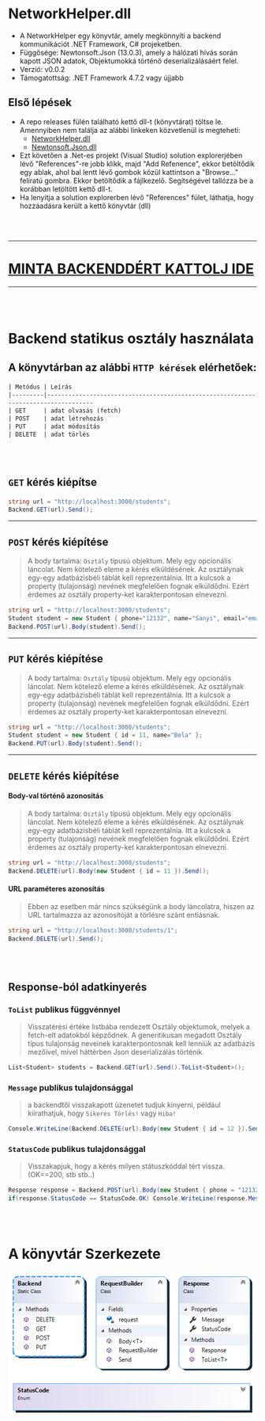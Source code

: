 # NetworkHelper.dll

- A NetworkHelper egy könyvtár, amely megkönnyíti a backend kommunikációt .NET Framework, C# projeketben.
- Függősége: Newtonsoft.Json (13.0.3), amely a hálózati hívás során kapott JSON adatok, Objektumokká történő deserializálásáért felel.
- Verzió: v0.0.2
- Támogatottság: .NET Framework 4.7.2 vagy újjabb

## Első lépések
- A repo releases fülén található kettő dll-t (könyvtárat) töltse le. Amennyiben nem találja az alábbi linkeken közvetlenül is megteheti:
    - [NetworkHelper.dll](https://github.com/vellt/Network_Helper_Library/releases/download/v0.0.3/NetworkHelper.dll)
    - [Newtonsoft.Json.dll](https://github.com/vellt/Network_Helper_Library/releases/download/v0.0.3/Newtonsoft.Json.dll)
- Ezt követően a .Net-es projekt (Visual Studio) solution explorerjében lévő "References"-re jobb klikk, majd "Add Refenence", ekkor betöltődik egy ablak, ahol bal lentt lévő gombok közül kattintson a "Browse..." felíratú gombra.
Ekkor betöltődik a fájlkezelő. Segítségével tallózza be a korábban letöltött kettő dll-t.
- Ha lenyitja a solution explorerben lévő "References" fület, láthatja, hogy hozzáadásra került a kettő könyvtár (dll)


<br><br>

------------------
# [MINTA BACKENDDÉRT KATTOLJ IDE](https://github.com/vellt/Network_Helper_Library/blob/master/minta_backend.js)
---------------

<br><br>

# Backend statikus osztály használata

## A könyvtárban az alábbi `HTTP kérések` elérhetőek:
    | Metódus | Leírás                                     
    |---------|-----------------------------------------------------------------------------------
    | GET     | adat olvasás (fetch)                       
    | POST    | adat létrehozás                            
    | PUT     | adat módosítás                             
    | DELETE  | adat törlés                    


<br><br>

## `GET` kérés kiépítse
```C#
string url = "http://localhost:3000/students";
Backend.GET(url).Send();
```

-------------

## `POST` kérés kiépítése
> A body tartalma: `Osztály` típusú objektum. Mely egy opcionális láncolat. Nem kötelező eleme a kérés elküldésének. Az osztálynak egy-egy adatbázisbéli táblát kell reprezentálnia. Itt a kulcsok a property (tulajonság) nevének megfelelően fognak elküldődni. Ezért érdemes az osztály property-ket karakterpontosan elnevezni.
```C#
string url = "http://localhost:3000/students";
Student student = new Student { phone="12132", name="Sanyi", email="email" };
Backend.POST(url).Body(student).Send();
```

-------------

## `PUT` kérés kiépítése
> A body tartalma: `Osztály` típusú objektum. Mely egy opcionális láncolat. Nem kötelező eleme a kérés elküldésének. Az osztálynak egy-egy adatbázisbéli táblát kell reprezentálnia. Itt a kulcsok a property (tulajonság) nevének megfelelően fognak elküldődni. Ezért érdemes az osztály property-ket karakterpontosan elnevezni.
```C#
string url = "http://localhost:3000/students";
Student student = new Student { id = 11, name="Bela" };
Backend.PUT(url).Body(student).Send();
```

-------------

## `DELETE` kérés kiépítése
#### Body-val történő azonosítás
> A body tartalma: `Osztály` típusú objektum. Mely egy opcionális láncolat. Nem kötelező eleme a kérés elküldésének. Az osztálynak egy-egy adatbázisbéli táblát kell reprezentálnia. Itt a kulcsok a property (tulajonság) nevének megfelelően fognak elküldődni. Ezért érdemes az osztály property-ket karakterpontosan elnevezni.
```C#
string url = "http://localhost:3000/students";
Backend.DELETE(url).Body(new Student { id = 11 }).Send();
```
#### URL paraméteres azonosítás
> Ebben az esetben már nincs szükségünk a body láncolatra, hiszen az URL tartalmazza az azonosítóját a törlésre szánt entiásnak.
```C#
string url = "http://localhost:3000/students/1";
Backend.DELETE(url).Send();
```

<br><br>

## Response-ból adatkinyerés
### `ToList` publikus függvénnyel
> Visszatérési értéke listbába rendezett Osztály objektumok, melyek a fetch-elt adatokból képződnek. A generitikusan megadott Osztály típus tulajonság neveinek karakterpontosnak kell lenniük az adatbázis mezőivel, mivel háttérben Json deserializálás történik.
```C#
List<Student> students = Backend.GET(url).Send().ToList<Student>();
```

### `Message` publikus tulajdonsággal
> a backendtől visszakapott üzenetet tudjuk kinyerni, például kiírathatjuk, hogy `Sikeres Törlés!` vagy `Hiba!`
```C#
Console.WriteLine(Backend.DELETE(url).Body(new Student { id = 12 }).Send().Message);
```

### `StatusCode` publikus tulajdonsággal
> Visszakapjuk, hogy a kérés milyen státuszkóddal tért vissza. (OK==200, stb stb..)
```C#
Response response = Backend.POST(url).Body(new Student { phone = "12132", name = "Sanyi", email = "email" }).Send();
if(response.StatusCode == StatusCode.OK) Console.WriteLine(response.Message);
```

<br><br>


# A könyvtár Szerkezete
![](https://raw.githubusercontent.com/vellt/Network_Helper_Library/master/ClassDiagram.png)
